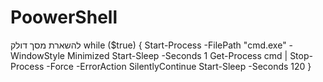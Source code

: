 # PoowerShell
להשארת מסך דולק
while ($true) {
    Start-Process -FilePath "cmd.exe" -WindowStyle Minimized
    Start-Sleep -Seconds 1
    Get-Process cmd | Stop-Process -Force -ErrorAction SilentlyContinue
    Start-Sleep -Seconds 120
}
